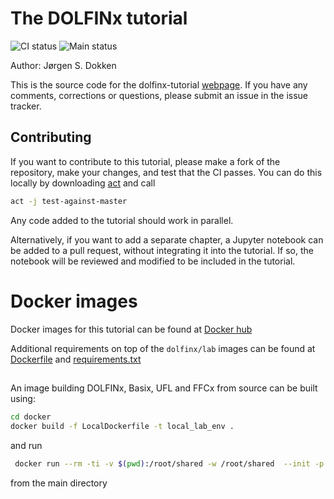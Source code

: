 # The DOLFINx tutorial
![CI status](https://github.com/jorgensd/dolfinx-tutorial/actions/workflows/build-publish.yml/badge.svg)
![Main status](https://github.com/jorgensd/dolfinx-tutorial/actions/workflows/main-test.yml/badge.svg)

Author: Jørgen S. Dokken

This is the source code for the dolfinx-tutorial [webpage](https://jorgensd.github.io/dolfinx-tutorial/).
If you have any comments, corrections or questions, please submit an issue in the issue tracker.

## Contributing
If you want to contribute to this tutorial, please make a fork of the repository, make your changes, and test that the CI passes. You can do this locally by downloading [act](https://github.com/nektos/act) and call
```bash
act -j test-against-master
```
Any code added to the tutorial should work in parallel.

Alternatively, if you want to add a separate chapter, a Jupyter notebook can be added to a pull request, without integrating it into the tutorial. If so, the notebook will be reviewed and modified to be included in the tutorial.

# Docker images
Docker images for this tutorial can be found at [Docker hub](https://hub.docker.com/repository/docker/dokken92/dolfinx_custom)

Additional requirements on top of the `dolfinx/lab` images can be found at [Dockerfile](docker/Dockerfile) and [requirements.txt](docker/requirements.txt)

##
An image building DOLFINx, Basix, UFL and FFCx from source can be built using:
```bash
cd docker
docker build -f LocalDockerfile -t local_lab_env .
```
and run
```bash
 docker run --rm -ti -v $(pwd):/root/shared -w /root/shared  --init -p 8888:8888 local_lab_env
 ```
from the main directory